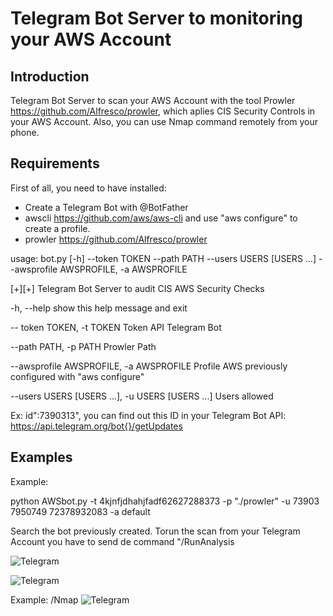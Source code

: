 # Telegram Bot Server to monitoring your AWS Account 

## Introduction

Telegram Bot Server to scan your AWS Account with the tool Prowler https://github.com/Alfresco/prowler, which aplies CIS Security Controls in your AWS Account. Also, you can use Nmap command remotely from your phone.

## Requirements

First of all, you need to have installed:
 - Create a Telegram Bot with @BotFather
 - awscli https://github.com/aws/aws-cli and use "aws configure" to create a profile.
 - prowler https://github.com/Alfresco/prowler

  
usage: bot.py [-h] --token TOKEN --path PATH --users USERS [USERS ...]  --awsprofile AWSPROFILE, -a AWSPROFILE

[+][+] Telegram Bot Server to audit CIS AWS Security Checks

   -h, --help     show this help message and exit

  -- token TOKEN, -t TOKEN   Token API Telegram Bot

  --path PATH, -p PATH  Prowler Path

  --awsprofile AWSPROFILE, -a AWSPROFILE
                        Profile AWS previously configured with "aws configure"

  --users USERS [USERS ...], -u USERS [USERS ...]
                        Users allowed

Ex: id":7390313", you can find out this ID in your Telegram Bot API:
https://api.telegram.org/bot{}/getUpdates




## Examples

Example:

python AWSbot.py -t 4kjnfjdhahjfadf62627288373 -p "./prowler" -u 73903 7950749 72378932083 -a default   

Search the bot previously created. Torun the scan from your Telegram Account you have to send de command "/RunAnalysis

![Telegram](https://i.imgur.com/fqb5x2D.png)

![Telegram](https://i.imgur.com/TePXVyP.jpg)


Example: /Nmap 
![Telegram](https://i.imgur.com/5FCy9xh.png)








